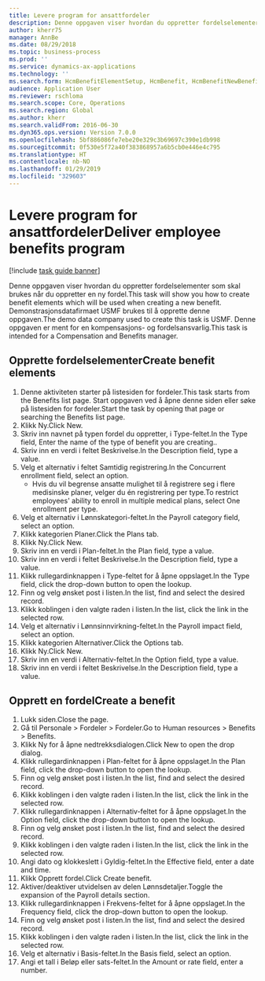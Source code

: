 ```yaml
---
title: Levere program for ansattfordeler
description: Denne oppgaven viser hvordan du oppretter fordelselementer som skal brukes når du oppretter en ny fordel.
author: kherr75
manager: AnnBe
ms.date: 08/29/2018
ms.topic: business-process
ms.prod: ''
ms.service: dynamics-ax-applications
ms.technology: ''
ms.search.form: HcmBenefitElementSetup, HcmBenefit, HcmBenefitNewBenefit, HcmBenefitPlanLookup
audience: Application User
ms.reviewer: rschloma
ms.search.scope: Core, Operations
ms.search.region: Global
ms.author: kherr
ms.search.validFrom: 2016-06-30
ms.dyn365.ops.version: Version 7.0.0
ms.openlocfilehash: 5bf886086fe7ebe20e329c3b69697c390e1db998
ms.sourcegitcommit: 0f530e5f72a40f383868957a6b5cb0e446e4c795
ms.translationtype: HT
ms.contentlocale: nb-NO
ms.lasthandoff: 01/29/2019
ms.locfileid: "329603"
---
```

# <a name="deliver-employee-benefits-program"></a><span data-ttu-id="5d843-103">Levere program for ansattfordeler</span><span class="sxs-lookup"><span data-stu-id="5d843-103">Deliver employee benefits program</span></span>

[!include [task guide banner](../../includes/task-guide-banner.md)]

<span data-ttu-id="5d843-104">Denne oppgaven viser hvordan du oppretter fordelselementer som skal brukes når du oppretter en ny fordel.</span><span class="sxs-lookup"><span data-stu-id="5d843-104">This task will show you how to create benefit elements which will be used when creating a new benefit.</span></span> <span data-ttu-id="5d843-105">Demonstrasjonsdatafirmaet USMF brukes til å opprette denne oppgaven.</span><span class="sxs-lookup"><span data-stu-id="5d843-105">The demo data company used to create this task is USMF.</span></span> <span data-ttu-id="5d843-106">Denne oppgaven er ment for en kompensasjons- og fordelsansvarlig.</span><span class="sxs-lookup"><span data-stu-id="5d843-106">This task is intended for a Compensation and Benefits manager.</span></span>


## <a name="create-benefit-elements"></a><span data-ttu-id="5d843-107">Opprette fordelselementer</span><span class="sxs-lookup"><span data-stu-id="5d843-107">Create benefit elements</span></span>
1. <span data-ttu-id="5d843-108">Denne aktiviteten starter på listesiden for fordeler.</span><span class="sxs-lookup"><span data-stu-id="5d843-108">This task starts from the Benefits list page.</span></span> <span data-ttu-id="5d843-109">Start oppgaven ved å åpne denne siden eller søke på listesiden for fordeler.</span><span class="sxs-lookup"><span data-stu-id="5d843-109">Start the task by opening that page or searching the Benefits list page.</span></span>
2. <span data-ttu-id="5d843-110">Klikk Ny.</span><span class="sxs-lookup"><span data-stu-id="5d843-110">Click New.</span></span>
3. <span data-ttu-id="5d843-111">Skriv inn navnet på typen fordel du oppretter, i Type-feltet.</span><span class="sxs-lookup"><span data-stu-id="5d843-111">In the Type field, Enter the name of the type of benefit you are creating..</span></span>
4. <span data-ttu-id="5d843-112">Skriv inn en verdi i feltet Beskrivelse.</span><span class="sxs-lookup"><span data-stu-id="5d843-112">In the Description field, type a value.</span></span>
5. <span data-ttu-id="5d843-113">Velg et alternativ i feltet Samtidig registrering.</span><span class="sxs-lookup"><span data-stu-id="5d843-113">In the Concurrent enrollment field, select an option.</span></span>
    * <span data-ttu-id="5d843-114">Hvis du vil begrense ansatte mulighet til å registrere seg i flere medisinske planer, velger du én registrering per type.</span><span class="sxs-lookup"><span data-stu-id="5d843-114">To restrict employees' ability to enroll in multiple medical plans, select One enrollment per type.</span></span>  
6. <span data-ttu-id="5d843-115">Velg et alternativ i Lønnskategori-feltet.</span><span class="sxs-lookup"><span data-stu-id="5d843-115">In the Payroll category field, select an option.</span></span>
7. <span data-ttu-id="5d843-116">Klikk kategorien Planer.</span><span class="sxs-lookup"><span data-stu-id="5d843-116">Click the Plans tab.</span></span>
8. <span data-ttu-id="5d843-117">Klikk Ny.</span><span class="sxs-lookup"><span data-stu-id="5d843-117">Click New.</span></span>
9. <span data-ttu-id="5d843-118">Skriv inn en verdi i Plan-feltet.</span><span class="sxs-lookup"><span data-stu-id="5d843-118">In the Plan field, type a value.</span></span>
10. <span data-ttu-id="5d843-119">Skriv inn en verdi i feltet Beskrivelse.</span><span class="sxs-lookup"><span data-stu-id="5d843-119">In the Description field, type a value.</span></span>
11. <span data-ttu-id="5d843-120">Klikk rullegardinknappen i Type-feltet for å åpne oppslaget.</span><span class="sxs-lookup"><span data-stu-id="5d843-120">In the Type field, click the drop-down button to open the lookup.</span></span>
12. <span data-ttu-id="5d843-121">Finn og velg ønsket post i listen.</span><span class="sxs-lookup"><span data-stu-id="5d843-121">In the list, find and select the desired record.</span></span>
13. <span data-ttu-id="5d843-122">Klikk koblingen i den valgte raden i listen.</span><span class="sxs-lookup"><span data-stu-id="5d843-122">In the list, click the link in the selected row.</span></span>
14. <span data-ttu-id="5d843-123">Velg et alternativ i Lønnsinnvirkning-feltet.</span><span class="sxs-lookup"><span data-stu-id="5d843-123">In the Payroll impact field, select an option.</span></span>
15. <span data-ttu-id="5d843-124">Klikk kategorien Alternativer.</span><span class="sxs-lookup"><span data-stu-id="5d843-124">Click the Options tab.</span></span>
16. <span data-ttu-id="5d843-125">Klikk Ny.</span><span class="sxs-lookup"><span data-stu-id="5d843-125">Click New.</span></span>
17. <span data-ttu-id="5d843-126">Skriv inn en verdi i Alternativ-feltet.</span><span class="sxs-lookup"><span data-stu-id="5d843-126">In the Option field, type a value.</span></span>
18. <span data-ttu-id="5d843-127">Skriv inn en verdi i feltet Beskrivelse.</span><span class="sxs-lookup"><span data-stu-id="5d843-127">In the Description field, type a value.</span></span>

## <a name="create-a-benefit"></a><span data-ttu-id="5d843-128">Opprett en fordel</span><span class="sxs-lookup"><span data-stu-id="5d843-128">Create a benefit</span></span>
1. <span data-ttu-id="5d843-129">Lukk siden.</span><span class="sxs-lookup"><span data-stu-id="5d843-129">Close the page.</span></span>
2. <span data-ttu-id="5d843-130">Gå til Personale > Fordeler > Fordeler.</span><span class="sxs-lookup"><span data-stu-id="5d843-130">Go to Human resources > Benefits > Benefits.</span></span>
3. <span data-ttu-id="5d843-131">Klikk Ny for å åpne nedtrekksdialogen.</span><span class="sxs-lookup"><span data-stu-id="5d843-131">Click New to open the drop dialog.</span></span>
4. <span data-ttu-id="5d843-132">Klikk rullegardinknappen i Plan-feltet for å åpne oppslaget.</span><span class="sxs-lookup"><span data-stu-id="5d843-132">In the Plan field, click the drop-down button to open the lookup.</span></span>
5. <span data-ttu-id="5d843-133">Finn og velg ønsket post i listen.</span><span class="sxs-lookup"><span data-stu-id="5d843-133">In the list, find and select the desired record.</span></span>
6. <span data-ttu-id="5d843-134">Klikk koblingen i den valgte raden i listen.</span><span class="sxs-lookup"><span data-stu-id="5d843-134">In the list, click the link in the selected row.</span></span>
7. <span data-ttu-id="5d843-135">Klikk rullegardinknappen i Alternativ-feltet for å åpne oppslaget.</span><span class="sxs-lookup"><span data-stu-id="5d843-135">In the Option field, click the drop-down button to open the lookup.</span></span>
8. <span data-ttu-id="5d843-136">Finn og velg ønsket post i listen.</span><span class="sxs-lookup"><span data-stu-id="5d843-136">In the list, find and select the desired record.</span></span>
9. <span data-ttu-id="5d843-137">Klikk koblingen i den valgte raden i listen.</span><span class="sxs-lookup"><span data-stu-id="5d843-137">In the list, click the link in the selected row.</span></span>
10. <span data-ttu-id="5d843-138">Angi dato og klokkeslett i Gyldig-feltet.</span><span class="sxs-lookup"><span data-stu-id="5d843-138">In the Effective field, enter a date and time.</span></span>
11. <span data-ttu-id="5d843-139">Klikk Opprett fordel.</span><span class="sxs-lookup"><span data-stu-id="5d843-139">Click Create benefit.</span></span>
12. <span data-ttu-id="5d843-140">Aktiver/deaktiver utvidelsen av delen Lønnsdetaljer.</span><span class="sxs-lookup"><span data-stu-id="5d843-140">Toggle the expansion of the Payroll details section.</span></span>
13. <span data-ttu-id="5d843-141">Klikk rullegardinknappen i Frekvens-feltet for å åpne oppslaget.</span><span class="sxs-lookup"><span data-stu-id="5d843-141">In the Frequency field, click the drop-down button to open the lookup.</span></span>
14. <span data-ttu-id="5d843-142">Finn og velg ønsket post i listen.</span><span class="sxs-lookup"><span data-stu-id="5d843-142">In the list, find and select the desired record.</span></span>
15. <span data-ttu-id="5d843-143">Klikk koblingen i den valgte raden i listen.</span><span class="sxs-lookup"><span data-stu-id="5d843-143">In the list, click the link in the selected row.</span></span>
16. <span data-ttu-id="5d843-144">Velg et alternativ i Basis-feltet.</span><span class="sxs-lookup"><span data-stu-id="5d843-144">In the Basis field, select an option.</span></span>
17. <span data-ttu-id="5d843-145">Angi et tall i Beløp eller sats-feltet.</span><span class="sxs-lookup"><span data-stu-id="5d843-145">In the Amount or rate field, enter a number.</span></span>

